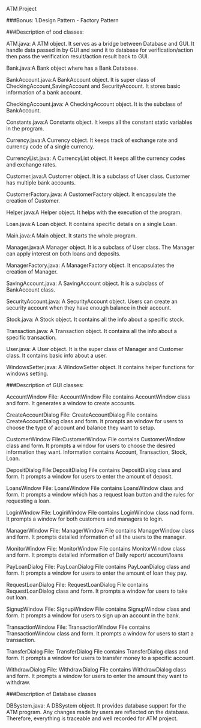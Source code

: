 ATM Project

###Bonus:
1.Design Pattern - Factory Pattern

###Description of ood classes:

ATM.java: A ATM object. It serves as a bridge between Database and GUI. It handle data passed in by GUI and send it to database
for verification/action then pass the verification result/action result back to GUI.

Bank.java:A Bank object where has a Bank Database.

BankAccount.java:A BankAccount object. It is super class of CheckingAccount,SavingAccount and SecurityAccount. It stores basic
information of a bank account.

CheckingAccount.java: A CheckingAccount object. It is the subclass of BankAccount.

Constants.java:A Constants object. It keeps all the constant static variables in the program.

Currency.java:A Currency object. It keeps track of exchange rate and currency code of a single currency.

CurrencyList.java: A CurrencyList object. It keeps all the currency codes and exchange rates.

Customer.java:A Customer object. It is a subclass of User class. Customer has multiple bank accounts.

CustomerFactory.java: A CustomerFactory object. It encapsulate the creation of Customer.

Helper.java:A Helper object. It helps with the execution of the program.

Loan.java:A Loan object. It contains specific details on a single Loan.

Main.java:A Main object. It starts the whole program.

Manager.java:A Manager object. It is a subclass of User class. The Manager can apply interest on both loans and deposits.

ManagerFactory.java: A ManagerFactory object. It encapsulates the creation of Manager.

SavingAccount.java: A SavingAccount object. It is a subclass of BankAccount class.

SecurityAccount.java: A SecurityAccount object. Users can create an security account when they have enough balance in their
account.

Stock.java: A Stock object. It contains all the info about a specific stock.

Transaction.java: A Transaction object. It contains all the info about a specific transaction.

User.java: A User object. It is the super class of Manager and Customer class. It contains basic info about a user.

WindowsSetter.java: A WindowSetter object. It contains helper functions for windows setting.

###Description of GUI classes:

AccountWindow File: AccountWindow File contains AccountWindow class and form. It generates a window to create accounts.

CreateAccountDialog File: CreateAccountDialog File contains CreateAccountDialog class and form. It prompts an window for users
to choose the type of account and balance they want to setup.

CustomerWindow File:CustomerWindow File contains CustomerWindow class and form. It prompts a window for users to choose the desired
information they want. Information contains Account, Transaction, Stock, Loan.

DepositDialog File:DepositDialog File contains DepositDialog class and form. It prompts a window for users to enter the
amount of deposit.

LoansWindow File: LoansWindow File contains LoansWindow class and form. It prompts a window which has a request loan button and
the rules for requesting a loan.

LoginWindow File: LoginWindow File contains LoginWindow class nad form. It prompts a window for both customers and managers to login.

ManagerWindow File: ManagerWindow File contains ManagerWindow class and form. It prompts detailed information of all the users to
the manager.

MonitorWindow File: MonitorWindow File contains MonitorWindow class and form. It prompts detailed information of Daily report/
account/loans

PayLoanDialog File: PayLoanDialog File contains PayLoanDialog class and form. It prompts a window for users to enter the amount of
loan they pay.

RequestLoanDialog File: RequestLoanDialog File contains RequestLoanDialog class and form. It prompts a window for users to take
out loan.

SignupWindow File: SignupWindow File contains SignupWindow class and form. It prompts a window for users to sign up an account in
the bank.

TransactionWindow File: TransactionWindow File contains TransactionWindow class and form. It prompts a window for users to start
a transaction.

TransferDialog File: TransferDialog File contains TransferDialog class and form. It prompts a window for users to transfer money
to a specific account.

WithdrawDialog File: WithdrawDialog File contains WithdrawDialog class and form. It prompts a window for users to enter the amount
they want to withdraw.

###Description of Database classes

DBSystem.java: A DBSystem object. It provides database support for the ATM program. Any changes made by users are reflected on the database. 
Therefore, everything is traceable and well recorded for ATM project.

